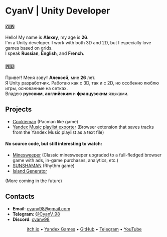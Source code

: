 # CyanV | Unity Developer

### 🇬🇧 

Hello! My name is **Alexey**, my age is **26**.  
I'm a Unity developer. I work with both 3D and 2D, but I especially love games based on grids.  
I speak **Russian**, **English**, and **French**.

### 🇷🇺 

Привет! Меня зовут **Алексей**, мне **26** лет.  
Я Unity разработчик. Работаю как с 3D, так и с 2D, но особенно люблю игры, основанные на сетках.   
Владею **русским**, **английским** и **французским** языками.


## Projects
- [Cookieman](https://github.com/CyanV98/Cookieman) (Pacman like game)
- [Yandex Music playlist exporter](https://github.com/CyanV98/yandex-music-playlist-exporter) (Browser extension that saves tracks from the Yandex Music playlist as a text file)

#### No source code, but still interesting to watch:
- [Minesweeper](https://yandex.ru/games/app/408716?draft=true&lang=ru) (Classic minesweeper upgraded to a full-fledged browser game with ads, in-game purchases, analytics, etc.)
- [SUNSHAMAN](https://cyanv.itch.io/sunshaman) (Rhythm game)
- [Island Generator](https://cyanv.itch.io/simple-island-generator)

(More coming in the future)


## Contacts
- **Email**: [cyanv98@gmail.com](mailto:cyanv98@gmail.com)
- **Telegram**: [@CyanV_98](https://t.me/CyanV_98)
- **Discord**: [cyanv98](https://discordapp.com/users/236759822727512064)

<div align="center"> 
  <a href="https://cyanv.itch.io/">itch.io</a>
  <a>•</a>
  <a href="https://yandex.ru/games/developer/60563">Yandex Games</a>
  <a>•</a>
  <a href="https://github.com/CyanV98">GitHub</a>
  <a>•</a>
  <a href="https://t.me/CyanV_98">Telegram</a>
  <a>•</a>
  <a href="https://www.youtube.com/@CyanV98">YouTube</a>
</div>
